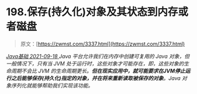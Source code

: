 <!--yml
category: 未分类
date: 0001-01-01 00:00:00
--->

# 198.保存(持久化)对象及其状态到内存或者磁盘

> 原文：[https://zwmst.com/3337.html](https://zwmst.com/3337.html)

   [ *Java基础* ](https://zwmst.com/java%e5%9f%ba%e7%a1%80)*[ <time datetime="2021-09-18T08:58:31+08:00"> 2021-09-18 </time> ](https://zwmst.com/3337.html)  Java 平台允许我们在内存中创建可复用的 Java 对象，但一般情况下，只有当 JVM 处于运行时，这些对象才可能存在，即，这些对象的生命周期不会比 JVM 的生命周期更长。**但在现实应用中，就可能要求在JVM停止运行之后能够保存(持久化)指定的对象，并在将来重新读取被保存的对象**。Java 对象序列化就能够帮助我们实现该功能。*